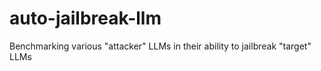 # auto-jailbreak-llm
Benchmarking various "attacker" LLMs in their ability to jailbreak "target" LLMs 
